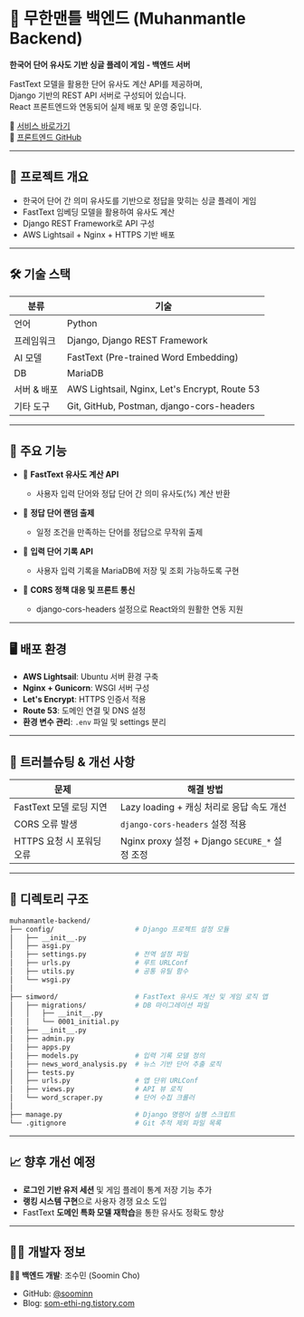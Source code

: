# 🧠 무한맨틀 백엔드 (Muhanmantle Backend)

**한국어 단어 유사도 기반 싱글 플레이 게임 - 백엔드 서버**

FastText 모델을 활용한 단어 유사도 계산 API를 제공하며,  
Django 기반의 REST API 서버로 구성되어 있습니다.  
React 프론트엔드와 연동되어 실제 배포 및 운영 중입니다.

🔗 [서비스 바로가기](https://www.muhanmantle.com)  
🔧 [프론트엔드 GitHub](https://github.com/soominn/muhanmantle-front)

---

## 📌 프로젝트 개요

- 한국어 단어 간 의미 유사도를 기반으로 정답을 맞히는 싱글 플레이 게임
- FastText 임베딩 모델을 활용하여 유사도 계산
- Django REST Framework로 API 구성
- AWS Lightsail + Nginx + HTTPS 기반 배포

---

## 🛠 기술 스택

| 분류        | 기술 |
|-------------|------|
| 언어        | Python |
| 프레임워크  | Django, Django REST Framework |
| AI 모델     | FastText (Pre-trained Word Embedding) |
| DB          | MariaDB |
| 서버 & 배포 | AWS Lightsail, Nginx, Let's Encrypt, Route 53 |
| 기타 도구   | Git, GitHub, Postman, django-cors-headers |

---

## 🚀 주요 기능

- 🔎 **FastText 유사도 계산 API**
  - 사용자 입력 단어와 정답 단어 간 의미 유사도(%) 계산 반환

- 🧠 **정답 단어 랜덤 출제**
  - 일정 조건을 만족하는 단어를 정답으로 무작위 출제

- 🧾 **입력 단어 기록 API**
  - 사용자 입력 기록을 MariaDB에 저장 및 조회 가능하도록 구현

- 🔐 **CORS 정책 대응 및 프론트 통신**
  - django-cors-headers 설정으로 React와의 원활한 연동 지원

---

## 🖥️ 배포 환경

- **AWS Lightsail**: Ubuntu 서버 환경 구축
- **Nginx + Gunicorn**: WSGI 서버 구성
- **Let's Encrypt**: HTTPS 인증서 적용
- **Route 53**: 도메인 연결 및 DNS 설정
- **환경 변수 관리**: `.env` 파일 및 settings 분리

---

## 🧩 트러블슈팅 & 개선 사항

| 문제 | 해결 방법 |
|------|------------|
| FastText 모델 로딩 지연 | Lazy loading + 캐싱 처리로 응답 속도 개선 |
| CORS 오류 발생 | `django-cors-headers` 설정 적용 |
| HTTPS 요청 시 포워딩 오류 | Nginx proxy 설정 + Django `SECURE_*` 설정 조정 |

---

## 📂 디렉토리 구조

```bash
muhanmantle-backend/
├── config/                    # Django 프로젝트 설정 모듈
│   ├── __init__.py
│   ├── asgi.py
│   ├── settings.py            # 전역 설정 파일
│   ├── urls.py                # 루트 URLConf
│   ├── utils.py               # 공통 유틸 함수
│   └── wsgi.py
│
├── simword/                   # FastText 유사도 계산 및 게임 로직 앱
│   ├── migrations/            # DB 마이그레이션 파일
│   │   ├── __init__.py
│   │   └── 0001_initial.py
│   ├── __init__.py
│   ├── admin.py
│   ├── apps.py
│   ├── models.py              # 입력 기록 모델 정의
│   ├── news_word_analysis.py  # 뉴스 기반 단어 추출 로직
│   ├── tests.py
│   ├── urls.py                # 앱 단위 URLConf
│   ├── views.py               # API 뷰 로직
│   └── word_scraper.py        # 단어 수집 크롤러
│
├── manage.py                  # Django 명령어 실행 스크립트
└── .gitignore                 # Git 추적 제외 파일 목록
```

---

## 📈 향후 개선 예정

- **로그인 기반 유저 세션** 및 게임 플레이 통계 저장 기능 추가
- **랭킹 시스템 구현**으로 사용자 경쟁 요소 도입
- FastText **도메인 특화 모델 재학습**을 통한 유사도 정확도 향상

---

## 🙋‍♀️ 개발자 정보

**👩‍💻 백엔드 개발**: 조수민 (Soomin Cho)  
- GitHub: [@soominn](https://github.com/soominn)  
- Blog: [som-ethi-ng.tistory.com](https://som-ethi-ng.tistory.com)


